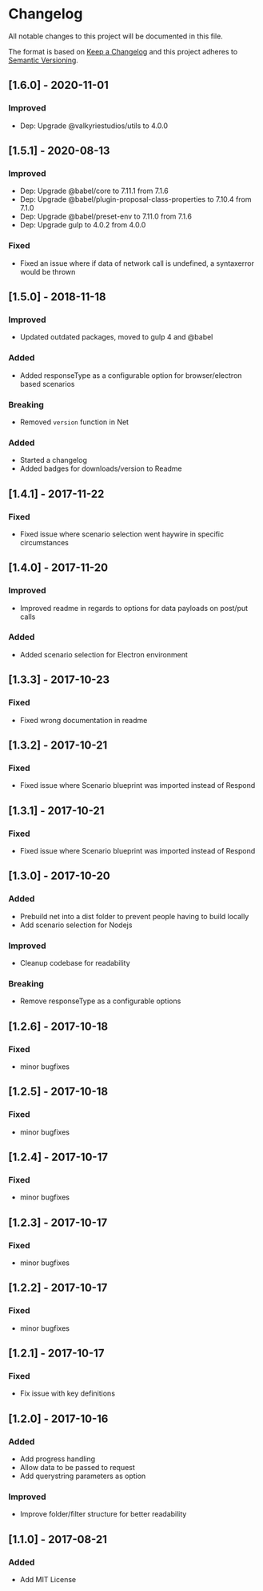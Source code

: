 # Changelog

All notable changes to this project will be documented in this file.

The format is based on [Keep a Changelog](https://keepachangelog.com/en/1.0.0/) and this project adheres to [Semantic
Versioning](https://semver.org/spec/v2.0.0.html).

## [1.6.0] - 2020-11-01
### Improved
- Dep: Upgrade @valkyriestudios/utils to 4.0.0

## [1.5.1] - 2020-08-13
### Improved
- Dep: Upgrade @babel/core to 7.11.1 from 7.1.6
- Dep: Upgrade @babel/plugin-proposal-class-properties to 7.10.4 from 7.1.0
- Dep: Upgrade @babel/preset-env to 7.11.0 from 7.1.6
- Dep: Upgrade gulp to 4.0.2 from 4.0.0

### Fixed
- Fixed an issue where if data of network call is undefined, a syntaxerror would be thrown

## [1.5.0] - 2018-11-18
### Improved
- Updated outdated packages, moved to gulp 4 and @babel

### Added
- Added responseType as a configurable option for browser/electron based scenarios

### Breaking
- Removed `version` function in Net

### Added
- Started a changelog
- Added badges for downloads/version to Readme

## [1.4.1] - 2017-11-22
### Fixed
- Fixed issue where scenario selection went haywire in specific circumstances

## [1.4.0] - 2017-11-20
### Improved
- Improved readme in regards to options for data payloads on post/put calls

### Added
- Added scenario selection for Electron environment

## [1.3.3] - 2017-10-23
### Fixed
- Fixed wrong documentation in readme

## [1.3.2] - 2017-10-21
### Fixed
- Fixed issue where Scenario blueprint was imported instead of Respond

## [1.3.1] - 2017-10-21
### Fixed
- Fixed issue where Scenario blueprint was imported instead of Respond

## [1.3.0] - 2017-10-20
### Added
- Prebuild net into a dist folder to prevent people having to build locally
- Add scenario selection for Nodejs

### Improved
- Cleanup codebase for readability

### Breaking
- Remove responseType as a configurable options

## [1.2.6] - 2017-10-18
### Fixed
- minor bugfixes

## [1.2.5] - 2017-10-18
### Fixed
- minor bugfixes

## [1.2.4] - 2017-10-17
### Fixed
- minor bugfixes

## [1.2.3] - 2017-10-17
### Fixed
- minor bugfixes

## [1.2.2] - 2017-10-17
### Fixed
- minor bugfixes

## [1.2.1] - 2017-10-17
### Fixed
- Fix issue with key definitions

## [1.2.0] - 2017-10-16
### Added
- Add progress handling
- Allow data to be passed to request
- Add querystring parameters as option

### Improved
- Improve folder/filter structure for better readability

## [1.1.0] - 2017-08-21
### Added
- Add MIT License
